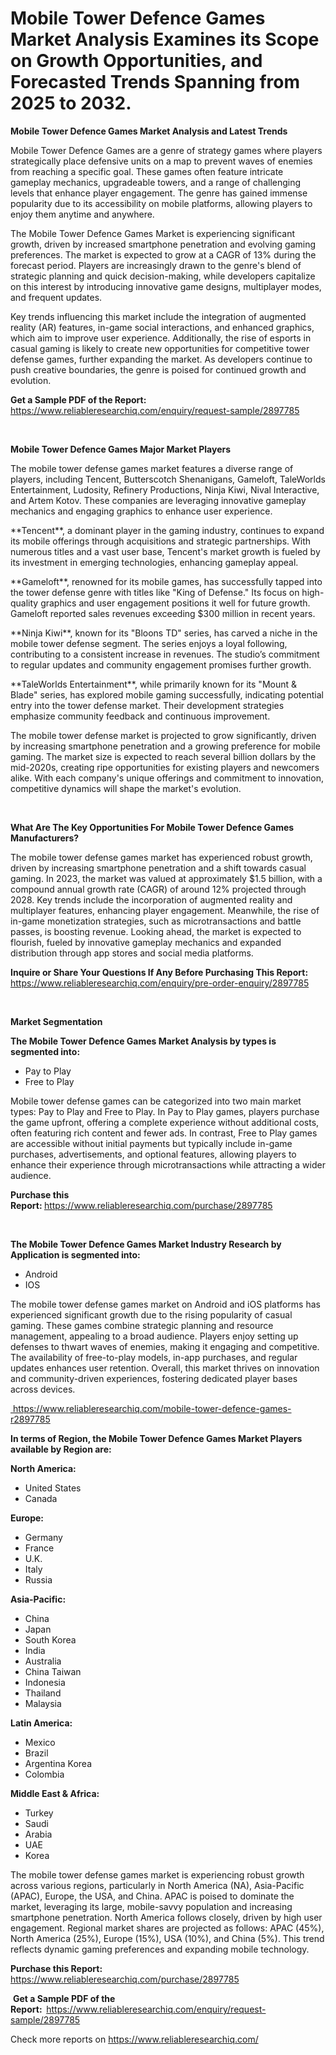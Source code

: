 <p><h1>Mobile Tower Defence Games Market Analysis Examines its Scope on Growth Opportunities, and Forecasted Trends Spanning from 2025 to 2032.</h1></p><p><strong>Mobile Tower Defence Games Market Analysis and Latest Trends</strong></p>
<p><p>Mobile Tower Defence Games are a genre of strategy games where players strategically place defensive units on a map to prevent waves of enemies from reaching a specific goal. These games often feature intricate gameplay mechanics, upgradeable towers, and a range of challenging levels that enhance player engagement. The genre has gained immense popularity due to its accessibility on mobile platforms, allowing players to enjoy them anytime and anywhere.</p><p>The Mobile Tower Defence Games Market is experiencing significant growth, driven by increased smartphone penetration and evolving gaming preferences. The market is expected to grow at a CAGR of 13% during the forecast period. Players are increasingly drawn to the genre's blend of strategic planning and quick decision-making, while developers capitalize on this interest by introducing innovative game designs, multiplayer modes, and frequent updates. </p><p>Key trends influencing this market include the integration of augmented reality (AR) features, in-game social interactions, and enhanced graphics, which aim to improve user experience. Additionally, the rise of esports in casual gaming is likely to create new opportunities for competitive tower defense games, further expanding the market. As developers continue to push creative boundaries, the genre is poised for continued growth and evolution.</p></p>
<p><strong>Get a Sample PDF of the Report:&nbsp;</strong> <a href="https://www.reliableresearchiq.com/enquiry/request-sample/2897785?utm_campaign=2802&utm_medium=2&utm_source=Github&utm_content=ia&utm_term=15032025&utm_id=mobile-tower-defence-games">https://www.reliableresearchiq.com/enquiry/request-sample/2897785</a></p>
<p>&nbsp;</p>
<p><strong>Mobile Tower Defence Games Major Market Players</strong></p>
<p><p>The mobile tower defense games market features a diverse range of players, including Tencent, Butterscotch Shenanigans, Gameloft, TaleWorlds Entertainment, Ludosity, Refinery Productions, Ninja Kiwi, Nival Interactive, and Artem Kotov. These companies are leveraging innovative gameplay mechanics and engaging graphics to enhance user experience.</p><p>**Tencent**, a dominant player in the gaming industry, continues to expand its mobile offerings through acquisitions and strategic partnerships. With numerous titles and a vast user base, Tencent's market growth is fueled by its investment in emerging technologies, enhancing gameplay appeal. </p><p>**Gameloft**, renowned for its mobile games, has successfully tapped into the tower defense genre with titles like "King of Defense." Its focus on high-quality graphics and user engagement positions it well for future growth. Gameloft reported sales revenues exceeding $300 million in recent years.</p><p>**Ninja Kiwi**, known for its "Bloons TD" series, has carved a niche in the mobile tower defense segment. The series enjoys a loyal following, contributing to a consistent increase in revenues. The studio’s commitment to regular updates and community engagement promises further growth.</p><p>**TaleWorlds Entertainment**, while primarily known for its "Mount & Blade" series, has explored mobile gaming successfully, indicating potential entry into the tower defense market. Their development strategies emphasize community feedback and continuous improvement.</p><p>The mobile tower defense market is projected to grow significantly, driven by increasing smartphone penetration and a growing preference for mobile gaming. The market size is expected to reach several billion dollars by the mid-2020s, creating ripe opportunities for existing players and newcomers alike. With each company's unique offerings and commitment to innovation, competitive dynamics will shape the market's evolution.</p></p>
<p>&nbsp;</p>
<p><strong>What Are The Key Opportunities For Mobile Tower Defence Games Manufacturers?</strong></p>
<p><p>The mobile tower defense games market has experienced robust growth, driven by increasing smartphone penetration and a shift towards casual gaming. In 2023, the market was valued at approximately $1.5 billion, with a compound annual growth rate (CAGR) of around 12% projected through 2028. Key trends include the incorporation of augmented reality and multiplayer features, enhancing player engagement. Meanwhile, the rise of in-game monetization strategies, such as microtransactions and battle passes, is boosting revenue. Looking ahead, the market is expected to flourish, fueled by innovative gameplay mechanics and expanded distribution through app stores and social media platforms.</p></p>
<p><strong>Inquire or Share Your Questions If Any Before Purchasing This Report:</strong> <a href="https://www.reliableresearchiq.com/enquiry/pre-order-enquiry/2897785?utm_campaign=2802&utm_medium=2&utm_source=Github&utm_content=ia&utm_term=15032025&utm_id=mobile-tower-defence-games">https://www.reliableresearchiq.com/enquiry/pre-order-enquiry/2897785</a></p>
<p>&nbsp;</p>
<p><strong>Market Segmentation</strong></p>
<p><strong>The Mobile Tower Defence Games Market Analysis by types is segmented into:</strong></p>
<p><ul><li>Pay to Play</li><li>Free to Play</li></ul></p>
<p><p>Mobile tower defense games can be categorized into two main market types: Pay to Play and Free to Play. In Pay to Play games, players purchase the game upfront, offering a complete experience without additional costs, often featuring rich content and fewer ads. In contrast, Free to Play games are accessible without initial payments but typically include in-game purchases, advertisements, and optional features, allowing players to enhance their experience through microtransactions while attracting a wider audience.</p></p>
<p><strong>Purchase this Report:&nbsp;</strong><a href="https://www.reliableresearchiq.com/purchase/2897785?utm_campaign=2802&utm_medium=2&utm_source=Github&utm_content=ia&utm_term=15032025&utm_id=mobile-tower-defence-games">https://www.reliableresearchiq.com/purchase/2897785</a></p>
<p>&nbsp;</p>
<p><strong>The Mobile Tower Defence Games Market Industry Research by Application is segmented into:</strong></p>
<p><ul><li>Android</li><li>IOS</li></ul></p>
<p><p>The mobile tower defense games market on Android and iOS platforms has experienced significant growth due to the rising popularity of casual gaming. These games combine strategic planning and resource management, appealing to a broad audience. Players enjoy setting up defenses to thwart waves of enemies, making it engaging and competitive. The availability of free-to-play models, in-app purchases, and regular updates enhances user retention. Overall, this market thrives on innovation and community-driven experiences, fostering dedicated player bases across devices.</p></p>
<p><a href="https://www.reliableresearchiq.com/mobile-tower-defence-games-r2897785?utm_campaign=2802&utm_medium=2&utm_source=Github&utm_content=ia&utm_term=15032025&utm_id=mobile-tower-defence-games">&nbsp;https://www.reliableresearchiq.com/mobile-tower-defence-games-r2897785</a></p>
<p><strong>In terms of Region, the Mobile Tower Defence Games Market Players available by Region are:</strong></p>
<p>
    <p> <strong> North America: </strong>
        <ul>
            <li>United States</li>
            <li>Canada</li>
        </ul>
        </p> 
    <p> <strong> Europe: </strong>
        <ul>
            <li>Germany</li>
            <li>France</li>
            <li>U.K.</li>
            <li>Italy</li>
            <li>Russia</li>
        </ul>
        </p> 
    <p> <strong> Asia-Pacific: </strong>
        <ul>
            <li>China</li>
            <li>Japan</li>
            <li>South Korea</li>
            <li>India</li>
            <li>Australia</li>
            <li>China Taiwan</li>
            <li>Indonesia</li>
            <li>Thailand</li>
            <li>Malaysia</li>
        </ul>
        </p> 
    <p> <strong> Latin America: </strong>
        <ul>
            <li>Mexico</li>
            <li>Brazil</li>
            <li>Argentina Korea</li>
            <li>Colombia</li>
        </ul>
        </p> 
    <p> <strong> Middle East & Africa: </strong>
        <ul>
            <li>Turkey</li>
            <li>Saudi</li>
            <li>Arabia</li>
            <li>UAE</li>
            <li>Korea</li>
        </ul>
    </p>
    </p>
<p><p>The mobile tower defense games market is experiencing robust growth across various regions, particularly in North America (NA), Asia-Pacific (APAC), Europe, the USA, and China. APAC is poised to dominate the market, leveraging its large, mobile-savvy population and increasing smartphone penetration. North America follows closely, driven by high user engagement. Regional market shares are projected as follows: APAC (45%), North America (25%), Europe (15%), USA (10%), and China (5%). This trend reflects dynamic gaming preferences and expanding mobile technology.</p></p>
<p><strong>Purchase this Report: </strong><a href="https://www.reliableresearchiq.com/purchase/2897785?utm_campaign=2802&utm_medium=2&utm_source=Github&utm_content=ia&utm_term=15032025&utm_id=mobile-tower-defence-games">https://www.reliableresearchiq.com/purchase/2897785</a></p>
<p>&nbsp;<strong>Get a Sample PDF of the Report:&nbsp;&nbsp;</strong><a href="https://www.reliableresearchiq.com/enquiry/request-sample/2897785?utm_campaign=2802&utm_medium=2&utm_source=Github&utm_content=ia&utm_term=15032025&utm_id=mobile-tower-defence-games">https://www.reliableresearchiq.com/enquiry/request-sample/2897785</a></p>
<p><strong></strong></p>
<p>Check more reports on <a href="https://www.reliableresearchiq.com/?utm_campaign=2802&utm_medium=2&utm_source=Github&utm_content=ia&utm_term=15032025&utm_id=mobile-tower-defence-games">https://www.reliableresearchiq.com/</a></p>